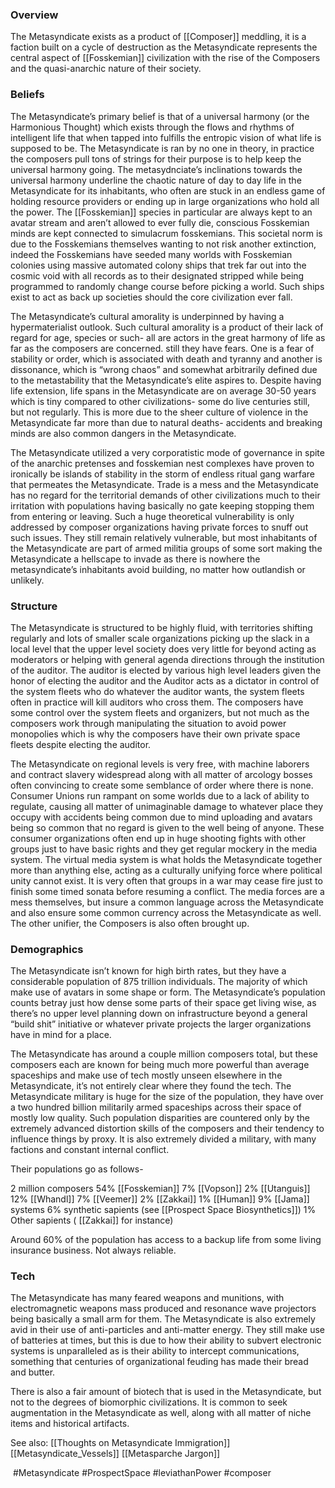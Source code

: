 
### Overview

The Metasyndicate exists as a product of [[Composer]] meddling, it is a faction built on a cycle of destruction as the Metasyndicate represents the central aspect of [[Fosskemian]] civilization with the rise of the Composers and the quasi-anarchic nature of their society.  

### Beliefs

The Metasyndicate’s primary belief is that of a universal harmony (or the Harmonious Thought) which exists through the flows and rhythms of intelligent life that when tapped into fulfills the entropic vision of what life is supposed to be. The Metasyndicate is ran by no one in theory, in practice the composers pull tons of strings for their purpose is to help keep the universal harmony going. The metasydnciate’s inclinations towards the universal harmony underline the chaotic nature of day to day life in the Metasyndicate for its inhabitants, who often are stuck in an endless game of holding resource providers or ending up in large organizations who hold all the power. The [[Fosskemian]] species in particular are always kept to an avatar stream and aren’t allowed to ever fully die, conscious Fosskemian minds are kept connected to simulacrum fosskemians. This societal norm is due to the Fosskemians themselves wanting to not risk another extinction, indeed the Fosskemians have seeded many worlds with Fosskemian colonies using massive automated colony ships that trek far out into the cosmic void with all records as to their designated stripped while being programmed to randomly change course before picking a world. Such ships exist to act as back up societies should the core civilization ever fall.

The Metasyndicate’s cultural amorality is underpinned by having a hypermaterialist outlook. Such cultural amorality is a product of their lack of regard for age, species or such- all are actors in the great harmony of life as far as the composers are concerned. still they have fears. One is a fear of stability or order, which is associated with death and tyranny and another is dissonance, which is “wrong chaos” and somewhat arbitrarily defined due to the metastability that the Metasyndicate’s elite aspires to. Despite having life extension, life spans in the Metasyndicate are on average 30-50 years which is tiny compared to other civilizations- some do live centuries still, but not regularly. This is more due to the sheer culture of violence in the Metasyndicate far more than due to natural deaths- accidents and breaking minds are also common dangers in the Metasyndicate.

The Metasyndicate utilized a very corporatistic mode of governance in spite of the anarchic pretenses and fosskemian nest complexes have proven to ironically be islands of stability in the storm of endless ritual gang warfare that permeates the Metasyndicate. Trade is a mess and the Metasyndicate has no regard for the territorial demands of other civilizations much to their irritation with populations having basically no gate keeping stopping them from entering or leaving. Such a huge theoretical vulnerability is only addressed by composer organizations having private forces to snuff out such issues. They still remain relatively vulnerable, but most inhabitants of the Metasyndicate are part of armed militia groups of some sort making the Metasyndicate a hellscape to invade as there is nowhere the metasyndicate’s inhabitants avoid building, no matter how outlandish or unlikely.

### Structure

The Metasyndicate is structured to be highly fluid, with territories shifting regularly and lots of smaller scale organizations picking up the slack in a local level that the upper level society does very little for beyond acting as moderators or helping with general agenda directions through the institution of the auditor. The auditor is elected by various high level leaders given the honor of electing the auditor and the Auditor acts as a dictator in control of the system fleets who do whatever the auditor wants, the system fleets often in practice will kill auditors who cross them. The composers have some control over the system fleets and organizers, but not much as the composers work through manipulating the situation to avoid power monopolies which is why the composers have their own private space fleets despite electing the auditor.

The Metasyndicate on regional levels is very free, with machine laborers and contract slavery widespread along with all matter of arcology bosses often convincing to create some semblance of order where there is none. Consumer Unions run rampant on some worlds due to a lack of ability to regulate, causing all matter of unimaginable damage to whatever place they occupy with accidents being common due to mind uploading and avatars being so common that no regard is given to the well being of anyone. These consumer organizations often end up in huge shooting fights with other groups just to have basic rights and they get regular mockery in the media system.
The virtual media system is what holds the Metasyndicate together more than anything else, acting as a culturally unifying force where political unity cannot exist. It is very often that groups in a war may cease fire just to finish some timed sonata before resuming a conflict. The media forces are a mess themselves, but insure a common language across the Metasyndicate and also ensure some common currency across the Metasyndicate as well. The other unifier, the Composers is also often brought up.

### Demographics

The Metasyndicate isn’t known for high birth rates, but they have a considerable population of 875 trillion individuals. The majority of which make use of avatars in some shape or form. The Metasyndicate’s population counts betray just how dense some parts of their space get living wise, as there’s no upper level planning down on infrastructure beyond a general “build shit” initiative or whatever private projects the larger organizations have in mind for a place.

The Metasyndicate has around a couple million composers total, but these composers each are known for being much more powerful than average spaceships and make use of tech mostly unseen elsewhere in the Metasyndicate, it’s not entirely clear where they found the tech.
The Metasyndicate military is huge for the size of the population, they have over a two hundred billion militarily armed spaceships across their space of mostly low quality. Such population disparities are countered only by the extremely advanced distortion skills of the composers and their tendency to influence things by proxy. It is also extremely divided a military, with many factions and constant internal conflict.

Their populations go as follows-

2 million composers
54% [[Fosskemian]]
7% [[Vopson]]
2% [[Utanguis]]
12% [[Whandl]]
7% [[Veemer]]
2% [[Zakkai]]
1% [[Human]]
9% [[Jama]] systems
6% synthetic sapients (see [[Prospect Space Biosynthetics]])
1% Other sapients ( [[Zakkai]] for instance)

Around 60% of the population has access to a backup life from some living insurance business. Not always reliable.

### Tech

The Metasyndicate has many feared weapons and munitions, with electromagnetic weapons mass produced and resonance wave projectors being basically a small arm for them. The Metasyndicate is also extremely avid in their use of anti-particles and anti-matter energy. They still make use of batteries at times, but this is due to how their ability to subvert electronic systems is unparalleled as is their ability to intercept communications, something that centuries of organizational feuding has made their bread and butter.

There is also a fair amount of biotech that is used in the Metasyndicate, but not to the degrees of biomorphic civilizations. It is common to seek augmentation in the Metasyndicate as well, along with all matter of niche items and historical artifacts.

See also:
[[Thoughts on Metasyndicate Immigration]]
[[Metasyndicate_Vessels]]
[[Metasparche Jargon]]

​
#Metasyndicate 
#ProspectSpace 
#leviathanPower 
#composer 